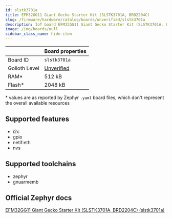 ```yaml
---
id: slstk3701a
title: EFM32GG11 Giant Gecko Starter Kit (SLSTK3701A, BRD2204C)
slug: /firmware/hardware/catalog/boards/unverified/slstk3701a
description: IoT board EFM32GG11 Giant Gecko Starter Kit (SLSTK3701A, BRD2204C), compatible with Golioth at unverified level.
image: /img/boards/null
sidebar_class_name: hide-item
---
```


[//]: # (This is an auto-generated file, do not edit! Changes to it will be lost upon re-generation)



|                | Board properties     |
| -------------  | -------------------- |
| Board ID       | `slstk3701a` |
| Golioth Level  | [Unverified](/firmware/hardware#unverified-boards) |
| RAM*           | 512 kB |
| Flash*         | 2048 kB |

\* values are as reported by Zephyr `.yaml` board files, which don't represent the overall available resources



## Supported features

* i2c
* gpio
* netif:eth
* nvs

## Supported toolchains

* zephyr
* gnuarmemb

## Official Zephyr docs

[EFM32GG11 Giant Gecko Starter Kit (SLSTK3701A, BRD2204C) (slstk3701a)](https://docs.zephyrproject.org/latest/boards/silabs/starter_kits/slstk3701a/doc/index.html)
